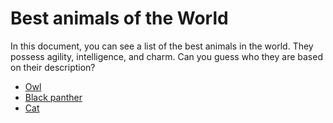 # Best animals of the World

In this document, you can see a list of the best animals in the world. They possess agility, intelligence, and charm. Can you guess who they are based on their description?

* [Owl](animals/owl.md)
* [Black panther](animals/black_panther.md)
* [Cat](animals/cat.md)